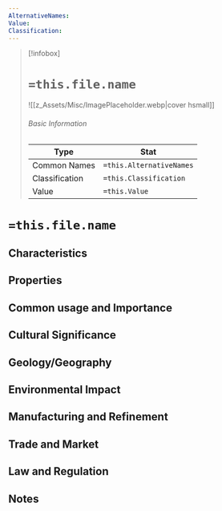 ```yaml
---
AlternativeNames:
Value:
Classification:
---
```


> [!infobox]
> # `=this.file.name`
> ![[z_Assets/Misc/ImagePlaceholder.webp|cover hsmall]]
> ###### Basic Information
> Type |  Stat |
> ---|---|
> Common Names | `=this.AlternativeNames` |
> Classification | `=this.Classification` |
> Value | `=this.Value` |

# `=this.file.name`

## Characteristics

## Properties

## Common usage and Importance

## Cultural Significance

## Geology/Geography

## Environmental Impact

## Manufacturing and Refinement

## Trade and Market

## Law and Regulation

##  Notes